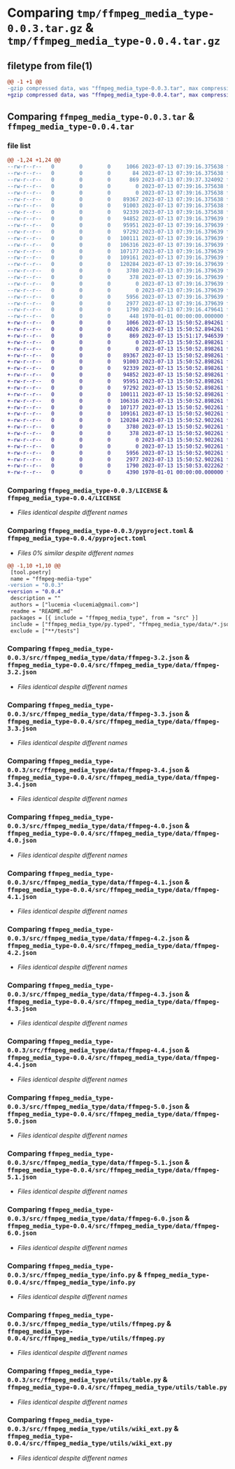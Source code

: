 # Comparing `tmp/ffmpeg_media_type-0.0.3.tar.gz` & `tmp/ffmpeg_media_type-0.0.4.tar.gz`

## filetype from file(1)

```diff
@@ -1 +1 @@
-gzip compressed data, was "ffmpeg_media_type-0.0.3.tar", max compression
+gzip compressed data, was "ffmpeg_media_type-0.0.4.tar", max compression
```

## Comparing `ffmpeg_media_type-0.0.3.tar` & `ffmpeg_media_type-0.0.4.tar`

### file list

```diff
@@ -1,24 +1,24 @@
--rw-r--r--   0        0        0     1066 2023-07-13 07:39:16.375638 ffmpeg_media_type-0.0.3/LICENSE
--rw-r--r--   0        0        0       84 2023-07-13 07:39:16.375638 ffmpeg_media_type-0.0.3/README.md
--rw-r--r--   0        0        0      869 2023-07-13 07:39:37.324092 ffmpeg_media_type-0.0.3/pyproject.toml
--rw-r--r--   0        0        0        0 2023-07-13 07:39:16.375638 ffmpeg_media_type-0.0.3/src/ffmpeg_media_type/__init__.py
--rw-r--r--   0        0        0        0 2023-07-13 07:39:16.375638 ffmpeg_media_type-0.0.3/src/ffmpeg_media_type/data/__init__.py
--rw-r--r--   0        0        0    89367 2023-07-13 07:39:16.375638 ffmpeg_media_type-0.0.3/src/ffmpeg_media_type/data/ffmpeg-3.2.json
--rw-r--r--   0        0        0    91003 2023-07-13 07:39:16.375638 ffmpeg_media_type-0.0.3/src/ffmpeg_media_type/data/ffmpeg-3.3.json
--rw-r--r--   0        0        0    92339 2023-07-13 07:39:16.375638 ffmpeg_media_type-0.0.3/src/ffmpeg_media_type/data/ffmpeg-3.4.json
--rw-r--r--   0        0        0    94852 2023-07-13 07:39:16.379639 ffmpeg_media_type-0.0.3/src/ffmpeg_media_type/data/ffmpeg-4.0.json
--rw-r--r--   0        0        0    95951 2023-07-13 07:39:16.379639 ffmpeg_media_type-0.0.3/src/ffmpeg_media_type/data/ffmpeg-4.1.json
--rw-r--r--   0        0        0    97292 2023-07-13 07:39:16.379639 ffmpeg_media_type-0.0.3/src/ffmpeg_media_type/data/ffmpeg-4.2.json
--rw-r--r--   0        0        0   100111 2023-07-13 07:39:16.379639 ffmpeg_media_type-0.0.3/src/ffmpeg_media_type/data/ffmpeg-4.3.json
--rw-r--r--   0        0        0   106316 2023-07-13 07:39:16.379639 ffmpeg_media_type-0.0.3/src/ffmpeg_media_type/data/ffmpeg-4.4.json
--rw-r--r--   0        0        0   107177 2023-07-13 07:39:16.379639 ffmpeg_media_type-0.0.3/src/ffmpeg_media_type/data/ffmpeg-5.0.json
--rw-r--r--   0        0        0   109161 2023-07-13 07:39:16.379639 ffmpeg_media_type-0.0.3/src/ffmpeg_media_type/data/ffmpeg-5.1.json
--rw-r--r--   0        0        0   120284 2023-07-13 07:39:16.379639 ffmpeg_media_type-0.0.3/src/ffmpeg_media_type/data/ffmpeg-6.0.json
--rw-r--r--   0        0        0     3780 2023-07-13 07:39:16.379639 ffmpeg_media_type-0.0.3/src/ffmpeg_media_type/info.py
--rw-r--r--   0        0        0      378 2023-07-13 07:39:16.379639 ffmpeg_media_type-0.0.3/src/ffmpeg_media_type/main.py
--rw-r--r--   0        0        0        0 2023-07-13 07:39:16.379639 ffmpeg_media_type-0.0.3/src/ffmpeg_media_type/py.typed
--rw-r--r--   0        0        0        0 2023-07-13 07:39:16.379639 ffmpeg_media_type-0.0.3/src/ffmpeg_media_type/utils/__init__.py
--rw-r--r--   0        0        0     5956 2023-07-13 07:39:16.379639 ffmpeg_media_type-0.0.3/src/ffmpeg_media_type/utils/ffmpeg.py
--rw-r--r--   0        0        0     2977 2023-07-13 07:39:16.379639 ffmpeg_media_type-0.0.3/src/ffmpeg_media_type/utils/table.py
--rw-r--r--   0        0        0     1790 2023-07-13 07:39:16.479641 ffmpeg_media_type-0.0.3/src/ffmpeg_media_type/utils/wiki_ext.py
--rw-r--r--   0        0        0      448 1970-01-01 00:00:00.000000 ffmpeg_media_type-0.0.3/PKG-INFO
+-rw-r--r--   0        0        0     1066 2023-07-13 15:50:52.894261 ffmpeg_media_type-0.0.4/LICENSE
+-rw-r--r--   0        0        0     4026 2023-07-13 15:50:52.894261 ffmpeg_media_type-0.0.4/README.md
+-rw-r--r--   0        0        0      869 2023-07-13 15:51:17.946539 ffmpeg_media_type-0.0.4/pyproject.toml
+-rw-r--r--   0        0        0        0 2023-07-13 15:50:52.898261 ffmpeg_media_type-0.0.4/src/ffmpeg_media_type/__init__.py
+-rw-r--r--   0        0        0        0 2023-07-13 15:50:52.898261 ffmpeg_media_type-0.0.4/src/ffmpeg_media_type/data/__init__.py
+-rw-r--r--   0        0        0    89367 2023-07-13 15:50:52.898261 ffmpeg_media_type-0.0.4/src/ffmpeg_media_type/data/ffmpeg-3.2.json
+-rw-r--r--   0        0        0    91003 2023-07-13 15:50:52.898261 ffmpeg_media_type-0.0.4/src/ffmpeg_media_type/data/ffmpeg-3.3.json
+-rw-r--r--   0        0        0    92339 2023-07-13 15:50:52.898261 ffmpeg_media_type-0.0.4/src/ffmpeg_media_type/data/ffmpeg-3.4.json
+-rw-r--r--   0        0        0    94852 2023-07-13 15:50:52.898261 ffmpeg_media_type-0.0.4/src/ffmpeg_media_type/data/ffmpeg-4.0.json
+-rw-r--r--   0        0        0    95951 2023-07-13 15:50:52.898261 ffmpeg_media_type-0.0.4/src/ffmpeg_media_type/data/ffmpeg-4.1.json
+-rw-r--r--   0        0        0    97292 2023-07-13 15:50:52.898261 ffmpeg_media_type-0.0.4/src/ffmpeg_media_type/data/ffmpeg-4.2.json
+-rw-r--r--   0        0        0   100111 2023-07-13 15:50:52.898261 ffmpeg_media_type-0.0.4/src/ffmpeg_media_type/data/ffmpeg-4.3.json
+-rw-r--r--   0        0        0   106316 2023-07-13 15:50:52.898261 ffmpeg_media_type-0.0.4/src/ffmpeg_media_type/data/ffmpeg-4.4.json
+-rw-r--r--   0        0        0   107177 2023-07-13 15:50:52.902261 ffmpeg_media_type-0.0.4/src/ffmpeg_media_type/data/ffmpeg-5.0.json
+-rw-r--r--   0        0        0   109161 2023-07-13 15:50:52.902261 ffmpeg_media_type-0.0.4/src/ffmpeg_media_type/data/ffmpeg-5.1.json
+-rw-r--r--   0        0        0   120284 2023-07-13 15:50:52.902261 ffmpeg_media_type-0.0.4/src/ffmpeg_media_type/data/ffmpeg-6.0.json
+-rw-r--r--   0        0        0     3780 2023-07-13 15:50:52.902261 ffmpeg_media_type-0.0.4/src/ffmpeg_media_type/info.py
+-rw-r--r--   0        0        0      378 2023-07-13 15:50:52.902261 ffmpeg_media_type-0.0.4/src/ffmpeg_media_type/main.py
+-rw-r--r--   0        0        0        0 2023-07-13 15:50:52.902261 ffmpeg_media_type-0.0.4/src/ffmpeg_media_type/py.typed
+-rw-r--r--   0        0        0        0 2023-07-13 15:50:52.902261 ffmpeg_media_type-0.0.4/src/ffmpeg_media_type/utils/__init__.py
+-rw-r--r--   0        0        0     5956 2023-07-13 15:50:52.902261 ffmpeg_media_type-0.0.4/src/ffmpeg_media_type/utils/ffmpeg.py
+-rw-r--r--   0        0        0     2977 2023-07-13 15:50:52.902261 ffmpeg_media_type-0.0.4/src/ffmpeg_media_type/utils/table.py
+-rw-r--r--   0        0        0     1790 2023-07-13 15:50:53.022262 ffmpeg_media_type-0.0.4/src/ffmpeg_media_type/utils/wiki_ext.py
+-rw-r--r--   0        0        0     4390 1970-01-01 00:00:00.000000 ffmpeg_media_type-0.0.4/PKG-INFO
```

### Comparing `ffmpeg_media_type-0.0.3/LICENSE` & `ffmpeg_media_type-0.0.4/LICENSE`

 * *Files identical despite different names*

### Comparing `ffmpeg_media_type-0.0.3/pyproject.toml` & `ffmpeg_media_type-0.0.4/pyproject.toml`

 * *Files 0% similar despite different names*

```diff
@@ -1,10 +1,10 @@
 [tool.poetry]
 name = "ffmpeg-media-type"
-version = "0.0.3"
+version = "0.0.4"
 description = ""
 authors = ["lucemia <lucemia@gmail.com>"]
 readme = "README.md"
 packages = [{ include = "ffmpeg_media_type", from = "src" }]
 include = ["ffmpeg_media_type/py.typed", "ffmpeg_media_type/data/*.json"]
 exclude = ["**/tests"]
```

### Comparing `ffmpeg_media_type-0.0.3/src/ffmpeg_media_type/data/ffmpeg-3.2.json` & `ffmpeg_media_type-0.0.4/src/ffmpeg_media_type/data/ffmpeg-3.2.json`

 * *Files identical despite different names*

### Comparing `ffmpeg_media_type-0.0.3/src/ffmpeg_media_type/data/ffmpeg-3.3.json` & `ffmpeg_media_type-0.0.4/src/ffmpeg_media_type/data/ffmpeg-3.3.json`

 * *Files identical despite different names*

### Comparing `ffmpeg_media_type-0.0.3/src/ffmpeg_media_type/data/ffmpeg-3.4.json` & `ffmpeg_media_type-0.0.4/src/ffmpeg_media_type/data/ffmpeg-3.4.json`

 * *Files identical despite different names*

### Comparing `ffmpeg_media_type-0.0.3/src/ffmpeg_media_type/data/ffmpeg-4.0.json` & `ffmpeg_media_type-0.0.4/src/ffmpeg_media_type/data/ffmpeg-4.0.json`

 * *Files identical despite different names*

### Comparing `ffmpeg_media_type-0.0.3/src/ffmpeg_media_type/data/ffmpeg-4.1.json` & `ffmpeg_media_type-0.0.4/src/ffmpeg_media_type/data/ffmpeg-4.1.json`

 * *Files identical despite different names*

### Comparing `ffmpeg_media_type-0.0.3/src/ffmpeg_media_type/data/ffmpeg-4.2.json` & `ffmpeg_media_type-0.0.4/src/ffmpeg_media_type/data/ffmpeg-4.2.json`

 * *Files identical despite different names*

### Comparing `ffmpeg_media_type-0.0.3/src/ffmpeg_media_type/data/ffmpeg-4.3.json` & `ffmpeg_media_type-0.0.4/src/ffmpeg_media_type/data/ffmpeg-4.3.json`

 * *Files identical despite different names*

### Comparing `ffmpeg_media_type-0.0.3/src/ffmpeg_media_type/data/ffmpeg-4.4.json` & `ffmpeg_media_type-0.0.4/src/ffmpeg_media_type/data/ffmpeg-4.4.json`

 * *Files identical despite different names*

### Comparing `ffmpeg_media_type-0.0.3/src/ffmpeg_media_type/data/ffmpeg-5.0.json` & `ffmpeg_media_type-0.0.4/src/ffmpeg_media_type/data/ffmpeg-5.0.json`

 * *Files identical despite different names*

### Comparing `ffmpeg_media_type-0.0.3/src/ffmpeg_media_type/data/ffmpeg-5.1.json` & `ffmpeg_media_type-0.0.4/src/ffmpeg_media_type/data/ffmpeg-5.1.json`

 * *Files identical despite different names*

### Comparing `ffmpeg_media_type-0.0.3/src/ffmpeg_media_type/data/ffmpeg-6.0.json` & `ffmpeg_media_type-0.0.4/src/ffmpeg_media_type/data/ffmpeg-6.0.json`

 * *Files identical despite different names*

### Comparing `ffmpeg_media_type-0.0.3/src/ffmpeg_media_type/info.py` & `ffmpeg_media_type-0.0.4/src/ffmpeg_media_type/info.py`

 * *Files identical despite different names*

### Comparing `ffmpeg_media_type-0.0.3/src/ffmpeg_media_type/utils/ffmpeg.py` & `ffmpeg_media_type-0.0.4/src/ffmpeg_media_type/utils/ffmpeg.py`

 * *Files identical despite different names*

### Comparing `ffmpeg_media_type-0.0.3/src/ffmpeg_media_type/utils/table.py` & `ffmpeg_media_type-0.0.4/src/ffmpeg_media_type/utils/table.py`

 * *Files identical despite different names*

### Comparing `ffmpeg_media_type-0.0.3/src/ffmpeg_media_type/utils/wiki_ext.py` & `ffmpeg_media_type-0.0.4/src/ffmpeg_media_type/utils/wiki_ext.py`

 * *Files identical despite different names*

